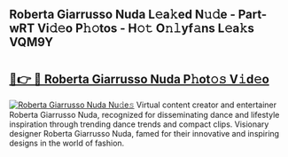 ## Roberta Giarrusso Nuda L𝚎a𝚔ed N𝚞𝚍e - Part-wRT Vi𝚍𝚎o P𝚑𝚘tos - H𝚘𝚝 O𝚗𝚕yf𝚊ns L𝚎a𝚔s VQM9Y

# <h2><a href="http://kfay6h2.oniu.top/?m=Roberta+Giarrusso+Nuda">🔗👉 🔴 Roberta Giarrusso Nuda P𝚑ot𝚘𝚜 V𝚒d𝚎o</a></h2>

[![Roberta Giarrusso Nuda Nu𝚍e𝚜](https://i.imgur.com/0qMVB7G.gif)](http://kfay6h2.oniu.top/?m=Roberta+Giarrusso+Nuda)
Virtual content creator and entertainer Roberta Giarrusso Nuda, recognized for disseminating dance and lifestyle inspiration through trending dance trends and compact clips. Visionary designer Roberta Giarrusso Nuda, famed for their innovative and inspiring designs in the world of fashion.  
